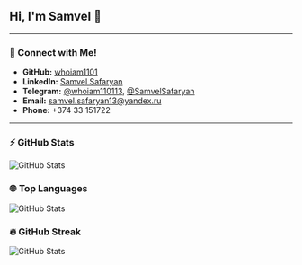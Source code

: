 ## Hi, I'm Samvel 👋

---

### 📧 Connect with Me!

- **GitHub:** [whoiam1101](https://github.com/whoiam1101)  
- **LinkedIn:** [Samvel Safaryan](https://www.linkedin.com/in/samvel-safaryan-15400231a/)  
- **Telegram:** [@whoiam110113](https://t.me/whoiam110113), [@SamvelSafaryan](https://t.me/SamvelSafaryan)  
- **Email:** [samvel.safaryan13@yandex.ru](mailto:samvel.safaryan13@yandex.ru)  
- **Phone:** +374 33 151722  

---

### ⚡ GitHub Stats

![GitHub Stats](https://github-readme-stats.vercel.app/api?username=whoiam1101&theme=vision-friendly-dark&show_icons=true&hide_border=true&count_private=true)

### 🌐 Top Languages

![GitHub Stats](https://github-readme-stats.vercel.app/api/top-langs/?username=whoiam1101&theme=vision-friendly-dark&show_icons=true&hide_border=true&layout=compact)

### 🔥 GitHub Streak

![GitHub Stats](https://streak-stats.demolab.com?user=whoiam1101&theme=vision-friendly-dark&hide_border=true)
